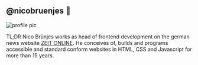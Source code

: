 ## @nicobruenjes 🤬

![profile pic](http://nicobruenjes.de/wp-content/uploads/2013/04/about-nico-960x485.jpg)

TL;DR Nico Brünjes works as head of frontend development on the german news website [ZEIT ONLINE](https://www.zeit.de). He conceives of, builds and programs  accessible and standard conform websites in HTML, CSS and Javascript for more than 15 years.

<!--
**codecandies/codecandies** is a ✨ _special_ ✨ repository because its `README.md` (this file) appears on your GitHub profile.

Here are some ideas to get you started:

- 🔭 I’m currently working on ...
- 🌱 I’m currently learning ...
- 👯 I’m looking to collaborate on ...
- 🤔 I’m looking for help with ...
- 💬 Ask me about ...
- 📫 How to reach me: ...
- 😄 Pronouns: ...
- ⚡ Fun fact: ...
-->

